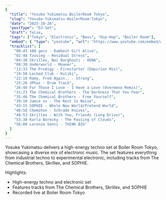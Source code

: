 ```yaml
---
{
  "title": "Yosuke Yukimatsu BoilerRoom Tokyo",
  "slug": "Yosuke-Yukimatsu-BoilerRoom-Tokyo",
  "date": "2025-10-26",
  "postType": "DJ-Set",
  "draft": false,
  "tags": ["Tokyo", "Electronic", "Bass", "Hip-Hop", "Boiler Room"],
  "embed": { "type": "youtube", "url": "https://www.youtube.com/embed/watch?v=T1tcUfUhR5U&t=1928s" },
  "tracklist": [
    "00:45 100 gecs - Dumbest Girl Alive",
    "02:48 Tzusing - Residual Stress",
    "04:38 Skrillex, Nai Barghouti - XENA",
    "08:30 Underworld - Moaner",
    "13:33 The Prodigy - Firestarter (Empirion Mix)",
    "19:50 Locked Club - Kuliki",
    "22:19 Romy, Fred Again.. - Strong",
    "25:26 3Phaz - Drum Track",
    "26:48 For Those I Love - I Have a Love (Overmono Remix)",
    "31:23 The Chemical Brothers - The Darkness That You Fear",
    "35:46 The Chemical Brothers - Free Yourself",
    "39:10 Jamie xx - The Rest Is Noise",
    "43:15 SOPHIE - Whole New World/Pretend World",
    "46:58 Chemotex - Schrade Knives",
    "48:53 Skrillex - With You, Friends (Long Drive)",
    "53:30 Karla Borecky - The Passing of Clouds",
    "56:00 Lorenzo Senni - THINK BIG"
  ]
}
---
```


Yosuke Yukimatsu delivers a high-energy techno set at Boiler Room Tokyo, showcasing a diverse mix of electronic music. The set features everything from industrial techno to experimental electronic, including tracks from The Chemical Brothers, Skrillex, and SOPHIE.

Highlights:
- High-energy techno and electronic set
- Features tracks from The Chemical Brothers, Skrillex, and SOPHIE
- Recorded live at Boiler Room Tokyo
